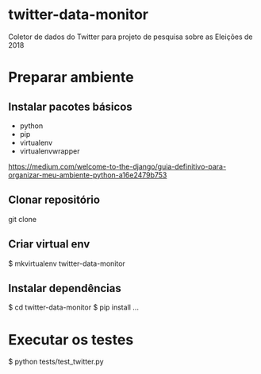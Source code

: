 # twitter-data-monitor
Coletor de dados do Twitter para projeto de pesquisa sobre as Eleições de 2018

# Preparar ambiente

## Instalar pacotes básicos

* python
* pip
* virtualenv
* virtualenvwrapper

https://medium.com/welcome-to-the-django/guia-definitivo-para-organizar-meu-ambiente-python-a16e2479b753

## Clonar repositório

git clone

## Criar virtual env

$ mkvirtualenv twitter-data-monitor

## Instalar dependências

$ cd twitter-data-monitor
$ pip install ...

# Executar os testes 

$ python tests/test_twitter.py

